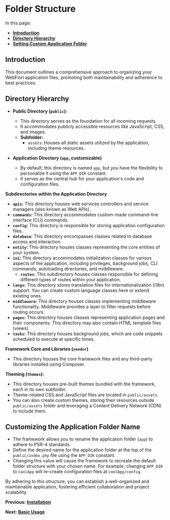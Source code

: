 # Folder Structure
<meta name="description" content="Learn about the folders at which the framework uses to keep your code and the content of each folder.">

In this page:

* **[Introduction](#introduction)**
* **[Directory Hierarchy](#directory-hierarchy)**
* **[Setting Custom Application Folder](#setting-custom-application-folder)**


## Introduction

This document outlines a comprehensive approach to organizing your WebFiori application files, promoting both maintainability and adherence to best practices.

## Directory Hierarchy

* **Public Directory (`public`):**
    * This directory serves as the foundation for all incoming requests.
    * It accommodates publicly accessible resources like JavaScript, CSS, and images.
    * **Subfolder:**
        * `assets`: Houses all static assets utilized by the application, including theme resources.

* **Application Directory (`app`, customizable)**
    * By default, this directory is named `app`, but you have the flexibility to personalize it using the `APP_DIR` constant.
    * It serves as the central hub for your application's code and configuration files.

**Subdirectories within the Application Directory**

* **`apis`:** This directory houses web services controllers and service managers (also known as Web APIs).
* **`commands`:** This directory accommodates custom-made command-line interface (CLI) commands.
* **`config`:** This directory is responsible for storing application configuration files.
* **`database`:** This directory encompasses classes related to database access and interaction.
* **`entity`:** This directory houses classes representing the core entities of your system.
* **`ini`:** This directory accommodates initialization classes for various aspects of the application, including privileges, background jobs, CLI commands, autoloading directories, and middleware.
    * **`routes`:** This subdirectory houses classes responsible for defining different types of routes within your application.
* **`langs`:** This directory stores translation files for internationalization (i18n) support. You can create custom language classes here or extend existing ones.
* **`middleware`:** This directory houses classes implementing middleware functionality. Middleware provides a layer to filter requests before routing occurs.
* **`pages`:** This directory houses classes representing application pages and their components. This directory may also contain HTML template files (views).
* **`tasks`:** This directory houses background jobs, which are code snippets scheduled to execute at specific times.

**Framework Core and Libraries (`vendor`)**

* This directory houses the core framework files and any third-party libraries installed using Composer.

**Theming (`themes`):**

* This directory houses pre-built themes bundled with the framework, each in its own subfolder.
* Theme-related CSS and JavaScript files are located in `public/assets`.
* You can also create custom themes, storing their resources outside `public/assets` folder and leveraging a Content Delivery Network (CDN) to include them.

## Customizing the Application Folder Name

* The framework allows you to rename the application folder (`app`) to adhere to PSR-4 standards.
* Define the desired name for the application folder at the top of the `public/index.php` file using the `APP_DIR` constant.
* Changing this value will cause the framework to recreate the default folder structure with your chosen name. For example, changing `APP_DIR` to `coolApp` will re-create configuration files at `coolApp/config`.

By adhering to this structure, you can establish a well-organized and maintainable application, fostering efficient collaboration and project scalability.

**Previous: [Installation](learn/installation)**

**Next: [Basic Usage](learn/basic-usage)**
